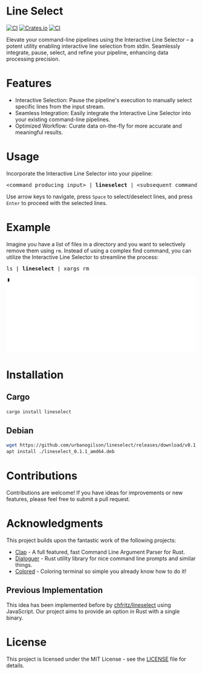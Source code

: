 # Line Select

[![CI](https://github.com/urbanogilson/lineselect/actions/workflows/rust.yml/badge.svg?branch=main)](https://github.com/urbanogilson/lineselect/actions/workflows/rust.yml)
[![Crates.io](https://img.shields.io/crates/v/lineselect.svg)](https://crates.io/crates/lineselect)
[![CI](https://img.shields.io/badge/License-MIT-blue.svg)](https://github.com/urbanogilson/lineselect/blob/main/LICENSE)

Elevate your command-line pipelines using the Interactive Line Selector – a potent utility enabling interactive line selection from stdin. Seamlessly integrate, pause, select, and refine your pipeline, enhancing data processing precision.

# Features
- Interactive Selection: Pause the pipeline's execution to manually select specific lines from the input stream.
- Seamless Integration: Easily integrate the Interactive Line Selector into your existing command-line pipelines.
- Optimized Workflow: Curate data on-the-fly for more accurate and meaningful results.

# Usage

Incorporate the Interactive Line Selector into your pipeline:

<pre>
&lt;command producing input&gt; | <b>lineselect</b> | &lt;subsequent command&gt;
</pre>

Use arrow keys to navigate, press `Space` to select/deselect lines, and press `Enter` to proceed with the selected lines.

# Example

Imagine you have a list of files in a directory and you want to selectively remove them using `rm`. Instead of using a complex find command, you can utilize the Interactive Line Selector to streamline the process:

<pre>
ls | <b>lineselect</b> | xargs rm
</pre>

![Example](https://github.com/urbanogilson/lineselect/blob/main/.github/example.gif)

# Installation

## Cargo

```bash
cargo install lineselect
```

## Debian

```bash
wget https://github.com/urbanogilson/lineselect/releases/download/v0.1.1/lineselect_0.1.1_amd64.deb
apt install ./lineselect_0.1.1_amd64.deb
```

# Contributions

Contributions are welcome! If you have ideas for improvements or new features, please feel free to submit a pull request.

# Acknowledgments

This project builds upon the fantastic work of the following projects:

- [Clap](https://github.com/clap-rs/clap) - A full featured, fast Command Line Argument Parser for Rust.
- [Dialoguer](https://github.com/console-rs/dialoguer) - Rust utility library for nice command line prompts and similar things.
- [Colored](https://github.com/colored-rs/colored) - Coloring terminal so simple you already know how to do it!

## Previous Implementation

This idea has been implemented before by [chfritz/lineselect](https://github.com/chfritz/lineselect) using JavaScript. Our project aims to provide an option in Rust with a single binary.

# License

This project is licensed under the MIT License - see the [LICENSE](LICENSE) file for details.
